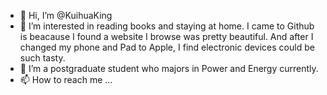 - 👋 Hi, I’m @KuihuaKing
- 👀 I’m interested in reading books and staying at home. 
I came to Github is beacause I found a website I browse was pretty beautiful. And after I changed my phone and Pad to Apple, I find electronic devices could be such tasty.
- 🌱 I’m a postgraduate student who majors in Power and Energy currently. 
- 📫 How to reach me ...

<!---
KuihuaKing/KuihuaKing is a ✨ special ✨ repository because its `README.md` (this file) appears on your GitHub profile.
You can click the Preview link to take a look at your changes.
--->
